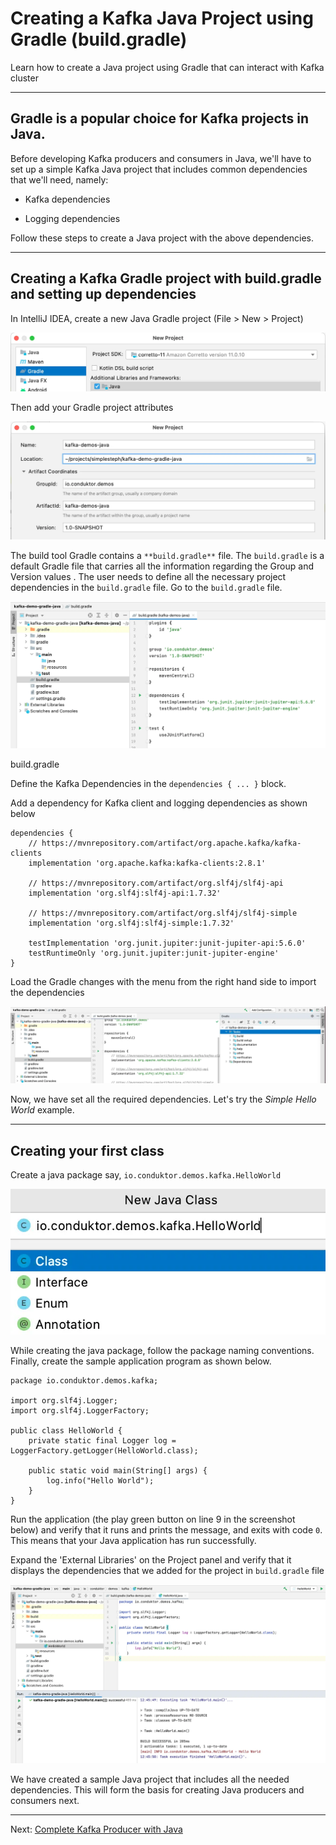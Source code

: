 Creating a Kafka Java Project using Gradle (build.gradle)
=========================================================

Learn how to create a Java project using Gradle that can interact with Kafka cluster

* * *

Gradle is a popular choice for Kafka projects in Java.
------------------------------------------------------

[](#Gradle-is-a-popular-choice-for-Kafka-projects-in-Java.--0)

Before developing Kafka producers and consumers in Java, we'll have to set up a simple Kafka Java project that includes common dependencies that we'll need, namely:

*   Kafka dependencies
    
*   Logging dependencies
    

Follow these steps to create a Java project with the above dependencies.

* * *

Creating a Kafka Gradle project with build.gradle and setting up dependencies
-----------------------------------------------------------------------------

[](#Creating-a-Kafka-Gradle-project-with-build.gradle-and-setting-up-dependencies-1)

In IntelliJ IDEA, create a new Java Gradle project (File > New > Project)

![Screenshot showing how to create a new project file for your Kafka Gradle Java Porject in IntelliJ](../../static/images/image__46_.webp "Creating a new project file for your Kafka Gradle project in IntelliJ")

Then add your Gradle project attributes

![Intellij screenshot showing how to add attributes to your Kafka Gradle project in Java.](../../static/images/image__47_.webp "Adding attributes to your Kafka Gradle Java Project")

The build tool Gradle contains a `**build.gradle**` file. The `build.gradle` is a default Gradle file that carries all the information regarding the Group and Version values . The user needs to define all the necessary project dependencies in the `build.gradle` file. Go to the `build.gradle` file.

![Screenshot showing how to dfine dependencies for your Kafka project in Gradle.](../../static/images/image__48_.webp "Kafka Gradle Projct (build.gradle)")

build.gradle

Define the Kafka Dependencies in the `dependencies { ... }` block.

Add a dependency for Kafka client and logging dependencies as shown below

```
dependencies {
    // https://mvnrepository.com/artifact/org.apache.kafka/kafka-clients
    implementation 'org.apache.kafka:kafka-clients:2.8.1'

    // https://mvnrepository.com/artifact/org.slf4j/slf4j-api
    implementation 'org.slf4j:slf4j-api:1.7.32'

    // https://mvnrepository.com/artifact/org.slf4j/slf4j-simple
    implementation 'org.slf4j:slf4j-simple:1.7.32'
    
    testImplementation 'org.junit.jupiter:junit-jupiter-api:5.6.0'
    testRuntimeOnly 'org.junit.jupiter:junit-jupiter-engine'
}
```

Load the Gradle changes with the menu from the right hand side to import the dependencies

![Screenshot showing how to load the Gradle changes to your Kafka project using the right hand menu.](../../static/images/image__49_.webp "Importing your Kafka Gradle dependencies")

Now, we have set all the required dependencies. Let's try the _Simple Hello World_ example.

* * *

Creating your first class
-------------------------

[](#Creating-your-first-class-2)

Create a java package say, `io.conduktor.demos.kafka.HelloWorld`

![Screenshot showing the New Java Class dialog for your Kafka Gradle project](../../static/images/image__50_.webp "Creating a new Java Class for your Kafka Gradle project")

While creating the java package, follow the package naming conventions. Finally, create the sample application program as shown below.

```
package io.conduktor.demos.kafka;

import org.slf4j.Logger;
import org.slf4j.LoggerFactory;

public class HelloWorld {
    private static final Logger log = LoggerFactory.getLogger(HelloWorld.class);

    public static void main(String[] args) {
        log.info("Hello World");
    }
}
```

Run the application (the play green button on line 9 in the screenshot below) and verify that it runs and prints the message, and exits with code `0`. This means that your Java application has run successfully.

Expand the 'External Libraries' on the Project panel and verify that it displays the dependencies that we added for the project in `build.gradle` file

![Screenshot showing successful setup of your Kafka Gradle project in Java.](../../static/images/image__51_.webp "Kafka Gradle (build.gradle) Java Project Success")

We have created a sample Java project that includes all the needed dependencies. This will form the basis for creating Java producers and consumers next.

---
Next: [Complete Kafka Producer with Java](https://github.com/AbdoMusk/Apache-Kafka/blob/main/4-%20Kafka%20Programming%20Tutorials/Java%20Kafka%20Programming/3-%20Complete%20Kafka%20Producer%20with%20Java.md)